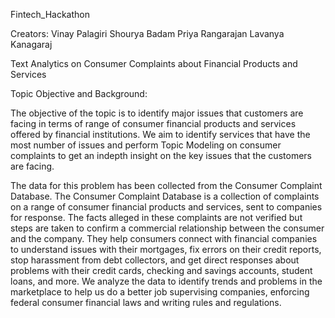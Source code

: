  Fintech_Hackathon
 
 Creators:
 Vinay Palagiri
 Shourya Badam
 Priya Rangarajan
 Lavanya Kanagaraj
 
 
Text Analytics on Consumer Complaints about Financial Products and Services

Topic Objective and Background:

The objective of the topic is to identify major issues that customers are facing in terms of  range of consumer financial products and services
offered by financial institutions.
We aim to identify services that have the most number of issues and perform Topic Modeling on consumer complaints to get an indepth insight
on the key issues that the customers are facing.

The data for this problem has been collected from the Consumer Complaint Database. The Consumer Complaint Database is a collection of complaints on a range of consumer financial products and services, sent to companies for response. The facts alleged in these complaints are not verified but steps are taken to confirm a commercial relationship between the consumer and the company. 
They help consumers connect with financial companies to understand issues with their mortgages, fix errors on their credit reports, stop
harassment from debt collectors, and get direct responses about problems with their credit cards, checking and savings accounts, 
student loans, and more. We analyze the data to identify trends and problems in the marketplace 
to help us do a better job supervising companies, enforcing federal consumer financial laws and writing rules and regulations.





